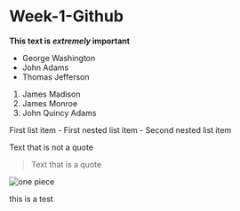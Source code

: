 # Week-1-Github

**This text is _extremely_ important**

- George Washington
- John Adams
- Thomas Jefferson

1. James Madison
2. James Monroe
3. John Quincy Adams

 First list item
     - First nested list item
             - Second nested list item

Text that is not a quote

> Text that is a quote
       
     
 ![one piece](https://user-images.githubusercontent.com/112643397/189150099-967ee914-db34-4308-9fb3-81e3c7253b80.jpeg)
 <p> this is a test</p>
